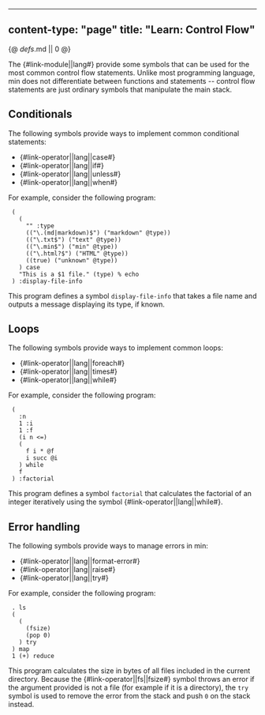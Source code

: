-----
content-type: "page"
title: "Learn: Control Flow"
-----
{@ _defs_.md || 0 @}


The {#link-module||lang#} provide some symbols that can be used for the most common control flow statements. Unlike most programming language, min does not differentiate between functions and statements -- control flow statements are just ordinary symbols that manipulate the main stack.


## Conditionals

The following symbols provide ways to implement common conditional statements:

* {#link-operator||lang||case#}
* {#link-operator||lang||if#}
* {#link-operator||lang||unless#}
* {#link-operator||lang||when#}

For example, consider the following program:

     (
       (  
         "" :type
         (("\.(md|markdown)$") ("markdown" @type))
         (("\.txt$") ("text" @type))
         (("\.min$") ("min" @type))
         (("\.html?$") ("HTML" @type))
         ((true) ("unknown" @type))
       ) case 
       "This is a $1 file." (type) % echo
     ) :display-file-info

This program defines a symbol `display-file-info` that takes a file name and outputs a message displaying its type, if known.


## Loops

The following symbols provide ways to implement common loops:

* {#link-operator||lang||foreach#}
* {#link-operator||lang||times#}
* {#link-operator||lang||while#}


For example, consider the following program:

     (
       :n
       1 :i
       1 :f
       (i n <=)
       (
         f i * @f 
         i succ @i
       ) while
       f
     ) :factorial

This program defines a symbol `factorial` that calculates the factorial of an integer iteratively using the symbol {#link-operator||lang||while#}.

## Error handling

The following symbols provide ways to manage errors in min:

* {#link-operator||lang||format-error#}
* {#link-operator||lang||raise#}
* {#link-operator||lang||try#}

For example, consider the following program:

     . ls 
     (
       (
         (fsize) 
         (pop 0)
       ) try
     ) map 
     1 (+) reduce

This program calculates the size in bytes of all files included in the current directory. Because the {#link-operator||fs||fsize#} symbol throws an error if the argument provided is not a file (for example if it is a directory), the `try` symbol is used to remove the error from the stack and push `0` on the stack instead.
